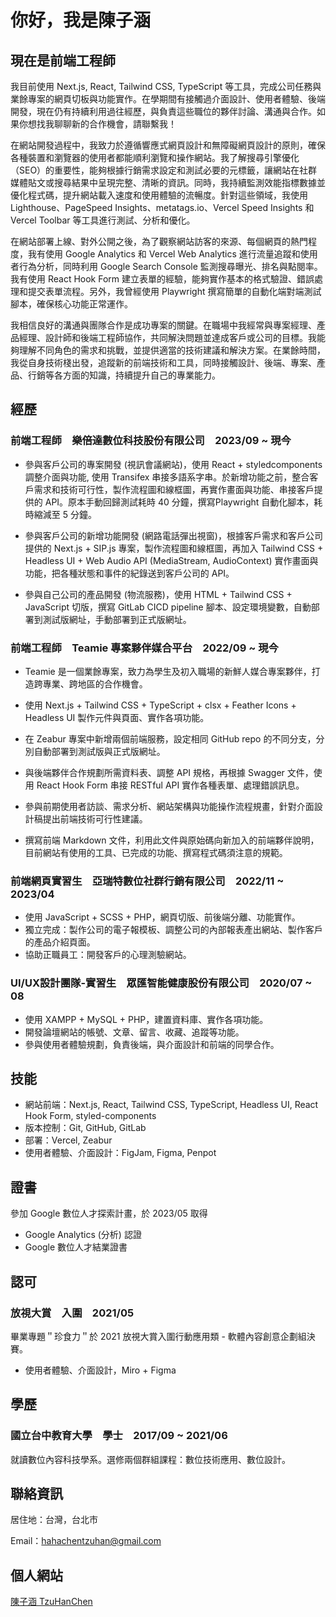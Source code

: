 <!--
**TzuHanChen/TzuHanChen** is a ✨ _special_ ✨ repository because its `README.md` (this file) appears on your GitHub profile.

Here are some ideas to get you started:

- 🔭 I’m currently working on ...
- 🌱 I’m currently learning ...
- 👯 I’m looking to collaborate on ...
- 🤔 I’m looking for help with ...
- 💬 Ask me about ...
- 📫 How to reach me: ...
- 😄 Pronouns: ...
- ⚡ Fun fact: ...
-->

# 你好，我是陳子涵

## 現在是前端工程師

我目前使用 Next.js, React, Tailwind CSS, TypeScript 等工具，完成公司任務與業餘專案的網頁切板與功能實作。在學期間有接觸過介面設計、使用者體驗、後端開發，現在仍有持續利用過往經歷，與負責這些職位的夥伴討論、溝通與合作。如果你想找我聊聊新的合作機會，請聯繫我！

在網站開發過程中，我致力於遵循響應式網頁設計和無障礙網頁設計的原則，確保各種裝置和瀏覽器的使用者都能順利瀏覽和操作網站。我了解搜尋引擎優化（SEO）的重要性，能夠根據行銷需求設定和測試必要的元標籤，讓網站在社群媒體貼文或搜尋結果中呈現完整、清晰的資訊。同時，我持續監測效能指標數據並優化程式碼，提升網站載入速度和使用體驗的流暢度。針對這些領域，我使用 Lighthouse、PageSpeed Insights、metatags.io、Vercel Speed Insights 和 Vercel Toolbar 等工具進行測試、分析和優化。

在網站部署上線、對外公開之後，為了觀察網站訪客的來源、每個網頁的熱門程度，我有使用 Google Analytics 和 Vercel Web Analytics 進行流量追蹤和使用者行為分析，同時利用 Google Search Console 監測搜尋曝光、排名與點閱率。我有使用 React Hook Form 建立表單的經驗，能夠實作基本的格式驗證、錯誤處理和提交表單流程。另外，我曾經使用 Playwright 撰寫簡單的自動化端對端測試腳本，確保核心功能正常運作。

我相信良好的溝通與團隊合作是成功專案的關鍵。在職場中我經常與專案經理、產品經理、設計師和後端工程師協作，共同解決問題並達成客戶或公司的目標。我能夠理解不同角色的需求和挑戰，並提供適當的技術建議和解決方案。在業餘時間，我從自身技術棧出發，追蹤新的前端技術和工具，同時接觸設計、後端、專案、產品、行銷等各方面的知識，持續提升自己的專業能力。

## 經歷

### 前端工程師　樂倍達數位科技股份有限公司　2023/09 ~ 現今

* 參與客戶公司的專案開發 (視訊會議網站)，使用 React + styledcomponents 調整介面與功能, 使用 Transifex 串接多語系字串。於新增功能之前，整合客戶需求和技術可行性，製作流程圖和線框圖，再實作畫面與功能、串接客戶提供的 API。原本手動回歸測試耗時 40 分鐘，撰寫Playwright 自動化腳本，耗時縮減至 5 分鐘。

* 參與客戶公司的新增功能開發 (網路電話彈出視窗)，根據客戶需求和客戶公司提供的 Next.js + SIP.js 專案，製作流程圖和線框圖，再加入 Tailwind CSS + Headless UI + Web Audio API (MediaStream, AudioContext) 實作畫面與功能，把各種狀態和事件的紀錄送到客戶公司的 API。

* 參與自己公司的產品開發 (物流服務)，使用 HTML + Tailwind CSS + JavaScript 切版，撰寫 GitLab CICD pipeline 腳本、設定環境變數，自動部署到測試版網址，手動部署到正式版網址。

### 前端工程師　Teamie 專案夥伴媒合平台　2022/09 ~ 現今

* Teamie 是一個業餘專案，致⼒為學⽣及初⼊職場的新鮮人媒合專案夥伴，打造跨專業、跨地區的合作機會。

* 使用 Next.js + Tailwind CSS + TypeScript + clsx + Feather Icons + Headless UI 製作元件與頁面、實作各項功能。

* 在 Zeabur 專案中新增兩個前端服務，設定相同 GitHub repo 的不同分支，分別自動部署到測試版與正式版網址。

* 與後端夥伴合作規劃所需資料表、調整 API 規格，再根據 Swagger 文件，使用 React Hook Form 串接 RESTful API 實作各種表單、處理錯誤訊息。

* 參與前期使用者訪談、需求分析、網站架構與功能操作流程規畫，針對介面設計稿提出前端技術可行性建議。

* 撰寫前端 Markdown 文件，利用此文件與原始碼向新加入的前端夥伴說明，目前網站有使用的工具、已完成的功能、撰寫程式碼須注意的規範。

### 前端網頁實習生　亞瑞特數位社群行銷有限公司　2022/11 ~ 2023/04

* 使用 JavaScript + SCSS + PHP，網頁切版、前後端分離、功能實作。
* 獨立完成：製作公司的電子報模板、調整公司的內部報表產出網站、製作客戶的產品介紹頁面。
* 協助正職員工：開發客戶的心理測驗網站。

### UI/UX設計團隊-實習生　眾匯智能健康股份有限公司　2020/07 ~ 08

* 使用 XAMPP + MySQL + PHP，建置資料庫、實作各項功能。
* 開發論壇網站的帳號、文章、留言、收藏、追蹤等功能。
* 參與使用者體驗規劃，負責後端，與介面設計和前端的同學合作。

## 技能

* 網站前端：Next.js, React, Tailwind CSS, TypeScript, Headless UI, React Hook Form, styled-components
* 版本控制：Git, GitHub, GitLab
* 部署：Vercel, Zeabur
* 使用者體驗、介面設計：FigJam, Figma, Penpot

## 證書

參加 Google 數位人才探索計畫，於 2023/05 取得

* Google Analytics (分析) 認證
* Google 數位人才結業證書

## 認可

### 放視大賞　入圍　2021/05

畢業專題＂珍食力＂於 2021 放視大賞入圍行動應用類 - 軟體內容創意企劃組決賽。

* 使用者體驗、介面設計，Miro + Figma

## 學歷

### 國立台中教育大學　學士　2017/09 ~ 2021/06

就讀數位內容科技學系。選修兩個群組課程：數位技術應用、數位設計。

## 聯絡資訊

居住地：台灣，台北市

Email：[hahachentzuhan@gmail.com](mailto:hahachentzuhan@gmail.com)

## 個人網站

[陳子涵 TzuHanChen](https://tzuhanchen.vercel.app/)
